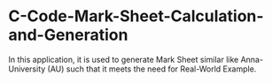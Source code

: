 # C-Code-Mark-Sheet-Calculation-and-Generation
In this application, it is used to generate Mark Sheet similar like Anna-University (AU) such that it meets the need for Real-World Example.

